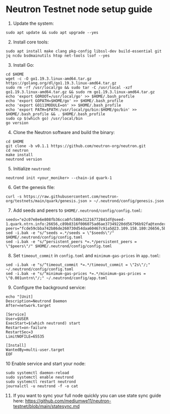 # Neutron Testnet node setup guide

1. Update the system:
```
sudo apt update && sudo apt upgrade --yes
```
2. Install core tools:
```
sudo apt install make clang pkg-config libssl-dev build-essential git jq ncdu bsdmainutils htop net-tools lsof --yes
```
3. Install Go:
```
cd $HOME
wget -c -O go1.19.3.linux-amd64.tar.gz https://golang.org/dl/go1.19.3.linux-amd64.tar.gz
sudo rm -rf /usr/local/go && sudo tar -C /usr/local -xzf go1.19.3.linux-amd64.tar.gz && sudo rm go1.19.3.linux-amd64.tar.gz
echo 'export GOROOT=/usr/local/go' >> $HOME/.bash_profile
echo 'export GOPATH=$HOME/go' >> $HOME/.bash_profile
echo 'export GO111MODULE=on' >> $HOME/.bash_profile
echo 'export PATH=$PATH:/usr/local/go/bin:$HOME/go/bin' >> $HOME/.bash_profile && . $HOME/.bash_profile
sudo cp $(which go) /usr/local/bin
go version
```
4. Clone the Neutron software and build the binary:
```
cd $HOME
git clone -b v0.1.1 https://github.com/neutron-org/neutron.git
cd neutron
make install
neutrond version
```
5. Initialize ``neutrond``:
```
neutrond init <your_moniker> --chain-id quark-1
```
6. Get the genesis file:
```
curl -s https://raw.githubusercontent.com/neutron-org/testnets/main/quark/genesis.json > ~/.neutrond/config/genesis.json
```
7. Add seeds and peers to ``$HOME/.neutrond/config/config.toml``:
```
seeds="e2c07e8e6e808fb36cca0fc580e31216772841df@seed-1.quark.ntrn.info:26656,c89b8316f006075ad6ae37349220dd56796b92fa@tenderseed.ccvalidators.com:29001"
peers="fcde59cbba742b86de260730d54daa60467c91a5@23.109.158.180:26656,5bdc67a5d5219aeda3c743e04fdcd72dcb150ba3@65.109.31.114:2480,3e9656706c94ae8b11596e53656c80cf092abe5d@65.21.250.197:46656,9cb73281f6774e42176905e548c134fc45bbe579@162.55.134.54:26656,27b07238cf2ea76acabd5d84d396d447d72aa01b@65.109.54.15:51656,f10c2cb08f82225a7ef2367709e8ac427d61d1b5@57.128.144.247:26656,20b4f9207cdc9d0310399f848f057621f7251846@222.106.187.13:40006,5019864f233cee00f3a6974d9ccaac65caa83807@162.19.31.150:55256,2144ce0e9e08b2a30c132fbde52101b753df788d@194.163.168.99:26656,b37326e3acd60d4e0ea2e3223d00633605fb4f79@nebula.p2p.org:26656"
sed -i.bak -e "s/^seeds =.*/seeds = \"$seeds\"/" $HOME/.neutrond/config/config.toml
sed -i.bak -e "s/^persistent_peers *=.*/persistent_peers = \"$peers\"/" $HOME/.neutrond/config/config.toml
```
8. Set ``timeout_commit`` in ``config.toml`` and ``minimum-gas-prices`` in ``app.toml``:
```
sed -i.bak -e "s/^timeout_commit *=.*/timeout_commit = \"2s\"/;" ~/.neutrond/config/config.toml
sed -i.bak -e "s/^minimum-gas-prices *=.*/minimum-gas-prices = \"0.001untrn\"/;" ~/.neutrond/config/app.toml
```
9. Configure the background service:
```
echo "[Unit]
Description=Neutrond Daemon
After=network.target

[Service]
User=$USER
ExecStart=$(which neutrond) start
Restart=on-failure
RestartSec=3
LimitNOFILE=65535

[Install]
WantedBy=multi-user.target
EOF
```
10  Enable service and start your node:
```
sudo systemctl daemon-reload
sudo systemctl enable neutrond
sudo systemctl restart neutrond
journalctl -u neutrond -f -o cat
```
11. If you want to sync your full node quickly you can use state sync guide here: https://github.com/mediumwe11/neutron-testnet/blob/main/statesync.md

